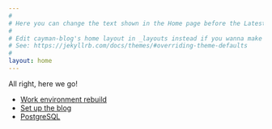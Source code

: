 ```yaml
---
#
# Here you can change the text shown in the Home page before the Latest Posts section.
#
# Edit cayman-blog's home layout in _layouts instead if you wanna make some changes
# See: https://jekyllrb.com/docs/themes/#overriding-theme-defaults
#
layout: home
---
```


All right, here we go!

- [Work environment rebuild](_posts/2018-09-11-WorkEnvRebuild.md)
- [Set up the blog]()
- [PostgreSQL]()


